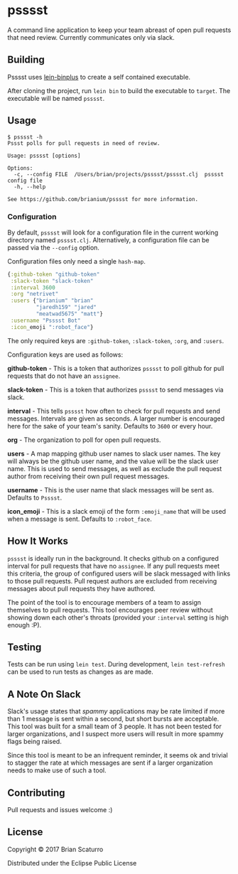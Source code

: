 # psssst

A command line application to keep your team abreast of open pull requests that need review. Currently communicates only via slack.

## Building

Psssst uses [lein-binplus](https://github.com/BrunoBonacci/lein-binplus) to create a self contained
executable.

After cloning the project, run `lein bin` to build the executable to `target`. The executable will be named `psssst`.

## Usage

```
$ psssst -h
Pssst polls for pull requests in need of review.

Usage: psssst [options]

Options:
  -c, --config FILE  /Users/brian/projects/psssst/psssst.clj  psssst config file
  -h, --help

See https://github.com/brianium/psssst for more information.
```

### Configuration

By default, `psssst` will look for a configuration file in the current working directory named `psssst.clj`. Alternatively, a configuration file can be passed via the `--config` option.

Configuration files only need a single `hash-map`.

```clojure
{:github-token "github-token"
 :slack-token "slack-token"
 :interval 3600
 :org "netrivet"
 :users {"brianium" "brian"
         "jaredh159" "jared"
         "meatwad5675" "matt"}
 :username "Psssst Bot"
 :icon_emoji ":robot_face"}
```

The only required keys are `:github-token`, `:slack-token`, `:org`, and `:users`.

Configuration keys are used as follows:

**github-token** - This is a token that authorizes `psssst` to poll github for pull requests that do not have an `assignee`.

**slack-token** - This is a token that authorizes `psssst` to send messages via slack.

**interval** - This tells `psssst` how often to check for pull requests and send messages. Intervals are given as seconds. A larger number is encouraged here for the sake of your team's sanity. Defaults to `3600` or every hour.

**org** - The organization to poll for open pull requests.

**users** - A map mapping github user names to slack user names. The key will always be the github user name, and the value will be the slack user name. This is used to send messages, as well as exclude the pull request author from receiving their own pull request messages.

**username** - This is the user name that slack messages will be sent as. Defaults to `Psssst`.

**icon_emoji** - This is a slack emoji of the form `:emoji_name` that will be used when a message is sent. Defaults to `:robot_face`.

## How It Works

`psssst` is ideally run in the background. It checks github on a configured interval for pull requests that have no `assignee`. If any pull requests meet this criteria, the group of configured users will be slack messaged with links to those pull requests. Pull request authors are excluded from receiving messages about pull requests they have authored.

The point of the tool is to encourage members of a team to assign themselves to pull requests. This tool encourages peer review without showing down each other's throats (provided your `:interval` setting is high enough :P).

## Testing

Tests can be run using `lein test`. During development, `lein test-refresh` can be used to run tests
as changes as are made.

## A Note On Slack

Slack's usage states that *spammy* applications may be rate limited if more than 1 message is sent within a second, but short bursts are acceptable. This tool was built for a small team of 3 people. It has not been tested for larger organizations, and I suspect more users will result in more spammy flags being raised.

Since this tool is meant to be an infrequent reminder, it seems ok and trivial to stagger the rate at which messages are sent if a larger organization needs to make use of such a tool.

## Contributing

Pull requests and issues welcome :)

## License

Copyright © 2017 Brian Scaturro

Distributed under the Eclipse Public License
